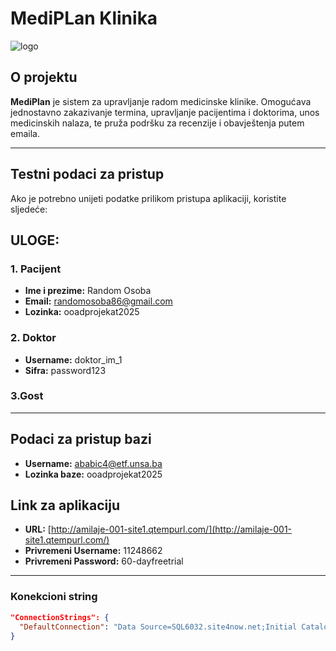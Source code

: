 
# MediPLan Klinika

![logo](https://github.com/user-attachments/assets/a95bea97-abe7-438d-92fc-48fb5c378c6e)

## O projektu

**MediPlan** je sistem za upravljanje radom medicinske klinike. Omogućava jednostavno zakazivanje termina, upravljanje pacijentima i doktorima, unos medicinskih nalaza, te pruža podršku za recenzije i obavještenja putem emaila.

---

## Testni podaci za pristup 

Ako je potrebno unijeti podatke prilikom pristupa aplikaciji, koristite sljedeće:

## ULOGE: 

### 1. Pacijent
- **Ime i prezime:** Random Osoba  
- **Email:** randomosoba86@gmail.com
- **Lozinka:** ooadprojekat2025

### 2. Doktor 
- **Username:** doktor_im_1
- **Sifra:** password123  

### 3.Gost

---
## Podaci za pristup bazi

- **Username:** ababic4@etf.unsa.ba
- **Lozinka baze:** ooadprojekat2025

## Link za aplikaciju

- **URL:** [http://amilaje-001-site1.qtempurl.com/](http://amilaje-001-site1.qtempurl.com/)
- **Privremeni Username:** 11248662  
- **Privremeni Password:** 60-dayfreetrial


---

### Konekcioni string
```json
"ConnectionStrings": {
  "DefaultConnection": "Data Source=SQL6032.site4now.net;Initial Catalog=db_aba416_mediplan;User Id=db_aba416_mediplan_admin;Password=ooadprojekat2025"
}


